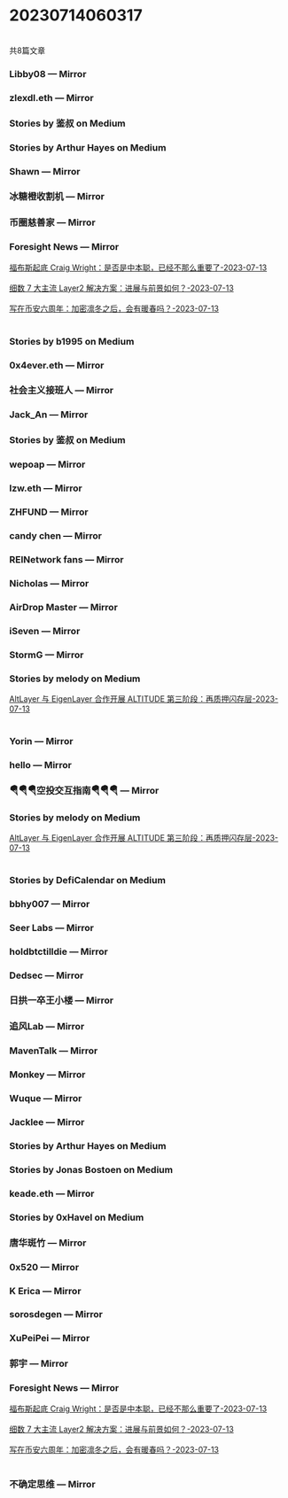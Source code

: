 <h1>20230714060317</h1><br/>共8篇文章




###  Libby08 — Mirror







###  zlexdl.eth — Mirror







###  Stories by 鉴叔 on Medium









###  Stories by Arthur Hayes on Medium







###  Shawn — Mirror









###  冰糖橙收割机 — Mirror







###  币圈慈善家 — Mirror















###  Foresight News — Mirror

<a target=_blank rel=nofollow href="https://mirror.xyz/foresightnews.eth/VcJacjeqIKUt-uyVEzhy4HryJ_3BoYbrgV00of8VaCg" >福布斯起底 Craig Wright：是否是中本聪，已经不那么重要了-2023-07-13</a><br/><br/><a target=_blank rel=nofollow href="https://mirror.xyz/foresightnews.eth/2skGoAG73Z1YShfl5zjxu_owzRHte732Ovh8RMfMNNE" >细数 7 大主流 Layer2 解决方案：进展与前景如何？-2023-07-13</a><br/><br/><a target=_blank rel=nofollow href="https://mirror.xyz/foresightnews.eth/AQ7DPTuFCFgyPqRFJHeESXZUb-9h9JrxLwXHsYrrxTo" >写在币安六周年：加密凛冬之后，会有暖春吗？-2023-07-13</a><br/><br/>







###  Stories by b1995 on Medium











###  0x4ever.eth — Mirror



















###  社会主义接班人 — Mirror









###  Jack_An — Mirror









###  Stories by 鉴叔 on Medium













###  wepoap — Mirror









###  lzw.eth — Mirror



















###  ZHFUND — Mirror











###  candy chen — Mirror

















###  REINetwork fans — Mirror







###  Nicholas — Mirror

















###  AirDrop Master — Mirror















###  iSeven — Mirror







###  StormG — Mirror















###  Stories by melody on Medium

<a target=_blank rel=nofollow href="https://medium.com/@melody8848/altlayer-%E4%B8%8E-eigenlayer-%E5%90%88%E4%BD%9C%E5%BC%80%E5%B1%95-altitude-%E7%AC%AC%E4%B8%89%E9%98%B6%E6%AE%B5-%E5%86%8D%E8%B4%A8%E6%8A%BC%E9%97%AA%E5%AD%98%E5%B1%82-9c122d7ea156?source=rss-bfc6f454c0f9------2" >AltLayer 与 EigenLayer 合作开展 ALTITUDE 第三阶段：再质押闪存层-2023-07-13</a><br/><br/>





###  Yorin — Mirror











###  hello — Mirror













###  🪂🪂🪂空投交互指南🪂🪂🪂 — Mirror







###  Stories by melody on Medium

<a target=_blank rel=nofollow href="https://medium.com/@melody8848/altlayer-%E4%B8%8E-eigenlayer-%E5%90%88%E4%BD%9C%E5%BC%80%E5%B1%95-altitude-%E7%AC%AC%E4%B8%89%E9%98%B6%E6%AE%B5-%E5%86%8D%E8%B4%A8%E6%8A%BC%E9%97%AA%E5%AD%98%E5%B1%82-9c122d7ea156?source=rss-bfc6f454c0f9------2" >AltLayer 与 EigenLayer 合作开展 ALTITUDE 第三阶段：再质押闪存层-2023-07-13</a><br/><br/>





###  Stories by DefiCalendar on Medium















###  bbhy007 — Mirror











###  Seer Labs — Mirror







###  holdbtctilldie — Mirror















###  Dedsec — Mirror













###  日拱一卒王小楼 — Mirror





















###  追风Lab — Mirror









###  MavenTalk — Mirror









###  Monkey — Mirror

















###  Wuque — Mirror













###  Jacklee — Mirror











###  Stories by Arthur Hayes on Medium









###  Stories by Jonas Bostoen on Medium







###  keade.eth — Mirror









###  Stories by 0xHavel on Medium











###  唐华斑竹 — Mirror











###  0x520 — Mirror









###  K Erica — Mirror













###  sorosdegen — Mirror



















###  XuPeiPei — Mirror







###  郭宇 — Mirror



















###  Foresight News — Mirror

<a target=_blank rel=nofollow href="https://mirror.xyz/foresightnews.eth/VcJacjeqIKUt-uyVEzhy4HryJ_3BoYbrgV00of8VaCg" >福布斯起底 Craig Wright：是否是中本聪，已经不那么重要了-2023-07-13</a><br/><br/><a target=_blank rel=nofollow href="https://mirror.xyz/foresightnews.eth/2skGoAG73Z1YShfl5zjxu_owzRHte732Ovh8RMfMNNE" >细数 7 大主流 Layer2 解决方案：进展与前景如何？-2023-07-13</a><br/><br/><a target=_blank rel=nofollow href="https://mirror.xyz/foresightnews.eth/AQ7DPTuFCFgyPqRFJHeESXZUb-9h9JrxLwXHsYrrxTo" >写在币安六周年：加密凛冬之后，会有暖春吗？-2023-07-13</a><br/><br/>







###  不确定思维 — Mirror











